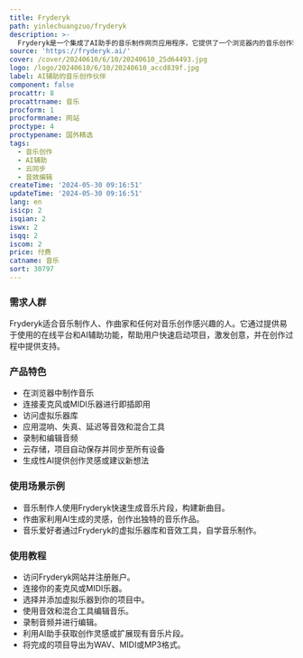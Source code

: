 ```yaml
---
title: Fryderyk
path: yinlechuangzuo/fryderyk
description: >-
  Fryderyk是一个集成了AI助手的音乐制作网页应用程序，它提供了一个浏览器内的音乐创作环境，支持即插即用，连接麦克风或任何MIDI乐器。用户可以访问广泛的虚拟乐器库，应用混响、失真、延迟等效果和混合工具，进行音频编辑、录制和编辑音频。Fryderyk还提供云存储功能，项目自动保存并同步至所有设备。它的内置生成性AI能够扩展用户的想法或在用户遇到创作瓶颈时提供新的想法。
source: 'https://fryderyk.ai/'
cover: /cover/20240610/6/10/20240610_25d64493.jpg
logo: /logo/20240610/6/10/20240610_accd839f.jpg
label: AI辅助的音乐创作伙伴
component: false
procattr: 8
procattrname: 音乐
procform: 1
procformname: 网站
proctype: 4
proctypename: 国外精选
tags:
  - 音乐创作
  - AI辅助
  - 云同步
  - 音效编辑
createTime: '2024-05-30 09:16:51'
updateTime: '2024-05-30 09:16:51'
lang: en
isicp: 2
isqian: 2
iswx: 2
isqq: 2
iscom: 2
price: 付费
catname: 音乐
sort: 30797
---
```




### 需求人群
Fryderyk适合音乐制作人、作曲家和任何对音乐创作感兴趣的人。它通过提供易于使用的在线平台和AI辅助功能，帮助用户快速启动项目，激发创意，并在创作过程中提供支持。

### 产品特色
* 在浏览器中制作音乐
* 连接麦克风或MIDI乐器进行即插即用
* 访问虚拟乐器库
* 应用混响、失真、延迟等音效和混合工具
* 录制和编辑音频
* 云存储，项目自动保存并同步至所有设备
* 生成性AI提供创作灵感或建议新想法

### 使用场景示例
* 音乐制作人使用Fryderyk快速生成音乐片段，构建新曲目。
* 作曲家利用AI生成的灵感，创作出独特的音乐作品。
* 音乐爱好者通过Fryderyk的虚拟乐器库和音效工具，自学音乐制作。

### 使用教程
* 访问Fryderyk网站并注册账户。
* 连接你的麦克风或MIDI乐器。
* 选择并添加虚拟乐器到你的项目中。
* 使用音效和混合工具编辑音乐。
* 录制音频并进行编辑。
* 利用AI助手获取创作灵感或扩展现有音乐片段。
* 将完成的项目导出为WAV、MIDI或MP3格式。

  
